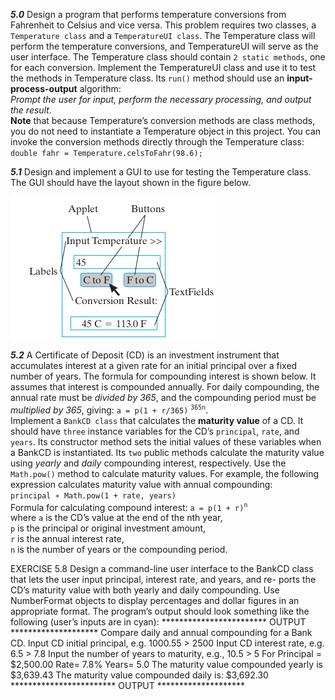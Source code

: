***5.0*** Design a program that performs temperature conversions from Fahrenheit to Celsius and vice versa. This problem requires two classes, a `Temperature class` and a `TemperatureUI class`. The Temperature class will perform the temperature conversions, and TemperatureUI will serve as the user interface. The Temperature class should contain `2 static methods`, one for each conversion. Implement the TemperatureUI class and use it to test the methods in Temperature class. Its `run()` method should use an **input-process-output** algorithm:  
*Prompt the user for input, perform the necessary processing, and output the result*.  
**Note** that because Temperature’s conversion methods are class methods, you do not need to instantiate a Temperature object in this project. You can invoke the conversion methods directly through the Temperature class:  
`double fahr = Temperature.celsToFahr(98.6);`

***5.1*** Design and implement a GUI to use for testing the Temperature class. The GUI should have the layout shown in the figure below.

![temperature ui](tempui.png)

***5.2*** A Certificate of Deposit (CD) is an investment instrument that accumulates interest at a given rate for an initial principal over a fixed number of years. The formula for compounding interest is shown below. It assumes that interest is compounded annually. For daily compounding, the annual rate must be *divided by 365*, and the compounding period must be *multiplied by 365*, giving: `a = p(1 + r/365)` <sup>`365n`</sup>.  
Implement a `BankCD class` that calculates the **maturity value** of a CD. It should have `three` instance variables for the CD’s `principal`, `rate`, and `years`. Its constructor method sets the initial values of these variables when a BankCD is instantiated. Its `two` public methods calculate the maturity value using *yearly* and *daily* compounding interest, respectively. Use the `Math.pow()` method to calculate maturity values. For example, the following expression calculates maturity value with annual compounding:  
`principal ∗ Math.pow(1 + rate, years)`  
Formula for calculating compound interest: `a = p(1 + r)`<sup>`n`</sup>  
where `a` is the CD’s value at the end of the nth year,  
`p` is the principal or original investment amount,  
`r` is the annual interest rate,  
`n` is the number of years or the compounding period.  

EXERCISE 5.8 Design a command-line user interface to the BankCD
class that lets the user input principal, interest rate, and years, and re-
ports the CD’s maturity value with both yearly and daily compounding.
Use NumberFormat objects to display percentages and dollar figures in
an appropriate format. The program’s output should look something like
the following (user’s inputs are in cyan):
************************ OUTPUT ********************
Compare daily and annual compounding for a Bank CD.
Input CD initial principal, e.g. 1000.55 > 2500
Input CD interest rate, e.g. 6.5 > 7.8
Input the number of years to maturity, e.g., 10.5 > 5
For Principal = $2,500.00 Rate= 7.8% Years= 5.0
The maturity value compounded yearly is $3,639.43
The maturity value compounded daily is: $3,692.30
************************ OUTPUT ********************